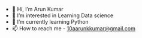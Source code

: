 - 👋 Hi, I’m Arun Kumar
- 👀 I’m interested in Learning Data science
- 🌱 I’m currently learning Python
- 📫 How to reach me - 10aarunkkumar@gmail.com

<!---
wtf-hacker/wtf-hacker is a ✨ special ✨ repository because its `README.md` (this file) appears on your GitHub profile.
You can click the Preview link to take a look at your changes.
--->
